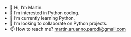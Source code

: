 - 👋 Hi, I’m Martin.
- 👀 I’m interested in Python coding.
- 🌱 I’m currently learning Python.
- 💞️ I’m looking to collaborate on Python projects.
- 📫 How to reach me? martin.aruanno.parodi@gmail.com

<!---
NewMartin/NewMartin is a ✨ special ✨ repository because its `README.md` (this file) appears on your GitHub profile.
You can click the Preview link to take a look at your changes.
--->
